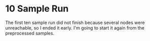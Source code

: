 # 10 Sample Run

The first ten sample run did not finish because several nodes were unreachable, so I ended it early. I'm going to start it again from the preprocessed samples.
